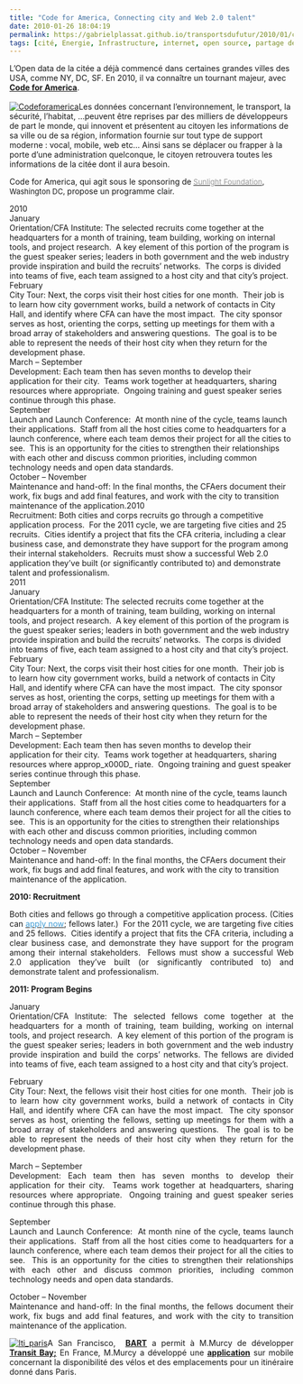 ```yaml
---
title: "Code for America, Connecting city and Web 2.0 talent"
date: 2010-01-26 18:04:19
permalink: https://gabrielplassat.github.io/transportsdufutur/2010/01/code-for-america-connecting-city-and-web-20-talent.html
tags: [cité, Energie, Infrastructure, internet, open source, partage de données, Service de mobilité, smartgrid, TIC, web2.0]
---
```


<p>L’Open data de la citée a déjà commencé dans certaines grandes villes des USA, comme NY, DC, SF. En 2010, il va connaître un tournant majeur, avec <span style="text-decoration: underline"><strong><a href="http://codeforamerica.org/" target="_blank">Code for America</a></strong></span>.<br /> <span class="text"><br /><a href="https://gabrielplassat.github.io/transportsdufutur/wp-content/uploads/sites/6/old/6a0120a66d2ad4970b0120a812197a970b-pi.png" rel="lightbox"><img alt="Codeforamerica" border="0" class="asset asset-image at-xid-6a0120a66d2ad4970b0120a812197a970b " src="/wp-content/uploads/sites/6/old/6a0120a66d2ad4970b0120a812197a970b-120pi.png" title="Codeforamerica" /></a>Les données concernant l’environnement, le transport, la sécurité, l’habitat, …peuvent être reprises par des milliers de développeurs de part le monde, qui innovent et présentent au citoyen les informations de sa ville ou de sa région, information fournie sur tout type de support moderne : vocal, mobile, web etc… Ainsi sans se déplacer ou frapper à la porte d’une administration quelconque, le citoyen retrouvera toutes les informations de la citée dont il aura besoin.</span></p> <p><span class="text">Code for America, qui agit sous le sponsoring de<small><font size="2"> </font><a href="http://www.sunlightfoundation.com/" target="_blank"><font color="#999999" size="2">Sunlight Foundation</font></a><font size="2">, Washington DC, </font></small>propose un programme clair.</span></p> <p><span class="text"></span></p>   <!--more--> <span class="text"> <div class="entry-content"> <div id="_mcePaste">2010</div></div> <div class="entry-content"> <div id="_mcePaste">January</div></div> <div class="entry-content"> <div id="_mcePaste">Orientation/CFA Institute: The selected recruits come together at the headquarters for a month of training, team building, working on internal tools, and project research.  A key element of this portion of the program is the guest speaker series; leaders in both government and the web industry provide inspiration and build the recruits’ networks.  The corps is divided into teams of five, each team assigned to a host city and that city’s project.</div></div> <div class="entry-content"> <div id="_mcePaste">February</div></div> <div class="entry-content"> <div id="_mcePaste">City Tour: Next, the corps visit their host cities for one month.  Their job is to learn how city government works, build a network of contacts in City Hall, and identify where CFA can have the most impact.  The city sponsor serves as host, orienting the corps, setting up meetings for them with a broad array of stakeholders and answering questions.  The goal is to be able to represent the needs of their host city when they return for the development phase.</div></div> <div class="entry-content"> <div id="_mcePaste">March – September</div></div> <div class="entry-content"> <div id="_mcePaste">Development: Each team then has seven months to develop their application for their city.  Teams work together at headquarters, sharing resources where appropriate.  Ongoing training and guest speaker series continue through this phase.</div></div> <div class="entry-content"> <div id="_mcePaste">September</div></div> <div class="entry-content"> <div id="_mcePaste">Launch and Launch Conference:  At month nine of the cycle, teams launch their applications.  Staff from all the host cities come to headquarters for a launch conference, where each team demos their project for all the cities to see.  This is an opportunity for the cities to strengthen their relationships with each other and discuss common priorities, including common technology needs and open data standards.</div></div> <div class="entry-content"> <div id="_mcePaste">October – November</div></div> <div class="entry-content"> <div id="_mcePaste">Maintenance and hand-off: In the final months, the CFAers document their work, fix bugs and add final features, and work with the city to transition maintenance of the application.2010</div></div> <div class="entry-content"> <div id="_mcePaste">Recruitment: Both cities and corps recruits go through a competitive application process.  For the 2011 cycle, we are targeting five cities and 25 recruits.  Cities identify a project that fits the CFA criteria, including a clear business case, and demonstrate they have support for the program among their internal stakeholders.  Recruits must show a successful Web 2.0 application they’ve built (or significantly contributed to) and demonstrate talent and professionalism.</div></div> <div class="entry-content"> <div id="_mcePaste">2011</div></div> <div class="entry-content"> <div id="_mcePaste">January</div></div> <div class="entry-content"> <div id="_mcePaste">Orientation/CFA Institute: The selected recruits come together at the headquarters for a month of training, team building, working on internal tools, and project research.  A key element of this portion of the program is the guest speaker series; leaders in both government and the web industry provide inspiration and build the recruits’ networks.  The corps is divided into teams of five, each team assigned to a host city and that city’s project.</div></div> <div class="entry-content"> <div id="_mcePaste">February</div></div> <div class="entry-content"> <div id="_mcePaste">City Tour: Next, the corps visit their host cities for one month.  Their job is to learn how city government works, build a network of contacts in City Hall, and identify where CFA can have the most impact.  The city sponsor serves as host, orienting the corps, setting up meetings for them with a broad array of stakeholders and answering questions.  The goal is to be able to represent the needs of their host city when they return for the development phase.</div></div> <div class="entry-content"> <div id="_mcePaste">March – September</div></div> <div class="entry-content"> <div id="_mcePaste">Development: Each team then has seven months to develop their application for their city.  Teams work together at headquarters, sharing resources where approp_x000D_
riate.  Ongoing training and guest speaker series continue through this phase.</div></div> <div class="entry-content"> <div id="_mcePaste">September</div></div> <div class="entry-content"> <div id="_mcePaste">Launch and Launch Conference:  At month nine of the cycle, teams launch their applications.  Staff from all the host cities come to headquarters for a launch conference, where each team demos their project for all the cities to see.  This is an opportunity for the cities to strengthen their relationships with each other and discuss common priorities, including common technology needs and open data standards.</div></div> <div class="entry-content"> <div id="_mcePaste">October – November</div></div> <div class="entry-content"> <div id="_mcePaste">Maintenance and hand-off: In the final months, the CFAers document their work, fix bugs and add final features, and work with the city to transition maintenance of the application.</div></div> <p align="justify" class="entry-content"><strong>2010</strong><strong>: Recruitment</strong></p> <p align="justify" class="entry-content">Both cities and fellows go through a competitive application process. (Cities can <a href="http://codeforamerica.org/for-cities/call-for-applications/"><font color="#409dd6">apply now</font></a>; fellows later.)  For the 2011 cycle, we are targeting five cities and 25 fellows.  Cities identify a project that fits the CFA criteria, including a clear business case, and demonstrate they have support for the program among their internal stakeholders.  Fellows must show a successful Web 2.0 application they’ve built (or significantly contributed to) and demonstrate talent and professionalism.</p> <p align="justify" class="entry-content"><strong>2011: Program Begins</strong></p> <p align="justify" class="entry-content">January<br />Orientation/CFA Institute: The selected fellows come together at the headquarters for a month of training, team building, working on internal tools, and project research.  A key element of this portion of the program is the guest speaker series; leaders in both government and the web industry provide inspiration and build the corps’ networks. The fellows are divided into teams of five, each team assigned to a host city and that city’s project.</p> <p align="justify" class="entry-content">February<br />City Tour: Next, the fellows visit their host cities for one month.  Their job is to learn how city government works, build a network of contacts in City Hall, and identify where CFA can have the most impact.  The city sponsor serves as host, orienting the fellows, setting up meetings for them with a broad array of stakeholders and answering questions.  The goal is to be able to represent the needs of their host city when they return for the development phase.</p> <p align="justify" class="entry-content">March – September<br />Development: Each team then has seven months to develop their application for their city.  Teams work together at headquarters, sharing resources where appropriate.  Ongoing training and guest speaker series continue through this phase.</p> <p align="justify" class="entry-content">September<br />Launch and Launch Conference:  At month nine of the cycle, teams launch their applications.  Staff from all the host cities come to headquarters for a launch conference, where each team demos their project for all the cities to see.  This is an opportunity for the cities to strengthen their relationships with each other and discuss common priorities, including common technology needs and open data standards.</p> <p align="justify" class="entry-content">October – November<br />Maintenance and hand-off: In the final months, the fellows document their work, fix bugs and add final features, and work with the city to transition maintenance of the application.</p> <p align="justify" class="entry-content"><a href="https://gabrielplassat.github.io/transportsdufutur/wp-content/uploads/sites/6/old/6a0120a66d2ad4970b012877152754970c-pi.jpg" rel="lightbox"><img alt="Iti_paris" border="0" class="asset asset-image at-xid-6a0120a66d2ad4970b012877152754970c " src="/wp-content/uploads/sites/6/old/6a0120a66d2ad4970b012877152754970c-500pi.jpg" title="Iti_paris" /></a>A San Francisco,  <strong><span style="text-decoration: underline"><a href="http://www.bart.gov/schedules/developers/index.aspx">BART</a></span></strong> a permit à M.Murcy de développer <a href="http://www.moiclog.com" target="_blank"><strong>Transit Bay</strong></a><span style="text-decoration: underline"><strong>;</strong></span> <span class="text" style="text-decoration: none">En France, M.Murcy a développé une <a href="http://www.itineraire-paris.net" target="_blank"><strong>application</strong></a> sur mobile concernant la disponibilité des vélos et des emplacements pour un itinéraire donné dans Paris.<br /><br /></span><span class="text"><br /></span></p> <p align="justify" class="entry-content"> </p></span>

